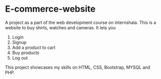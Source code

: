 # E-commerce-website
A project as a part of the web development course on internshala.
This is a website to buy shirts, watches and cameras.
It lets you
1. Login
2. Signup
3. Add a product to cart
4. Buy products
5. Log out

This project showcases my skills on HTML, CSS, Bootstrap, MYSQL and PHP.

